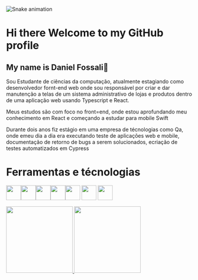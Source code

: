 ![Snake animation](https://github.com/DanielFossali/DanielFossali/blob/output/github-contribution-grid-snake.svg)

# Hi there Welcome to my GitHub profile 

## My name is Daniel Fossali👋

<p>Sou Estudante de ciências da computação, atualmente estagiando como desenvolvedor fornt-end web onde sou responsável por criar e dar manutenção a telas de um sistema administrativo de lojas e produtos dentro de uma aplicação web usando Typescript e React. </p>
<p>Meus estudos são com foco no front=end, onde estou aprofundando meu conhecimento em React e começando a estudar para mobile Swift</p>
<p>Durante dois anos fiz estágio em uma empresa de técnologias como Qa, onde emeu dia a dia era executando teste de aplicações web e mobile, documentação de retorno de bugs a serem solucionados, ecriação de testes automatizados em Cypress</p>

# Ferramentas e técnologias
<img src="https://cdn.jsdelivr.net/gh/devicons/devicon@latest/icons/typescript/typescript-original.svg" width="40" height="40" /><img src="https://cdn.jsdelivr.net/gh/devicons/devicon@latest/icons/react/react-original-wordmark.svg" width="40" height="40" /><img src="https://cdn.jsdelivr.net/gh/devicons/devicon@latest/icons/yarn/yarn-original.svg" width="40" height="40" /><img src="https://cdn.jsdelivr.net/gh/devicons/devicon@latest/icons/jest/jest-plain.svg" width="40" height="40" /><img src="https://cdn.jsdelivr.net/gh/devicons/devicon@latest/icons/figma/figma-original.svg" width="40" height="40" />
<img src="https://cdn.jsdelivr.net/gh/devicons/devicon@latest/icons/amazonwebservices/amazonwebservices-original-wordmark.svg" width="40" height="40" />  <img src="https://cdn.jsdelivr.net/gh/devicons/devicon@latest/icons/gitlab/gitlab-plain-wordmark.svg" width="40" height="40" /> 


<div>
<a href="https://github.com/seu-usuário-aqui">
<img loading="lazy" height="180em" src="https://github-readme-stats.vercel.app/api/top-langs/?username=DanielFossali&layout=compact&langs_count=7&theme=dracula"/>
<img loading="lazy" height="180em" src="https://github-readme-stats.vercel.app/api?username=DanielFossali&show_icons=true&theme=dracula&include_all_commits=true&count_private=true"/>
</div>
          
          
          
          
          
          
          
